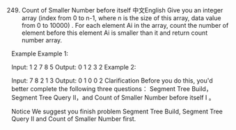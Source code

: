 249. Count of Smaller Number before itself
中文English
Give you an integer array (index from 0 to n-1, where n is the size of this array, data value from 0 to 10000) . For each element Ai in the array, count the number of element before this element Ai is smaller than it and return count number array.

Example
Example 1:

Input:
1 2 7 8 5
Output:
0 1 2 3 2
Example 2:

Input:
7 8 2 1 3
Output:
0 1 0 0 2
Clarification
Before you do this, you'd better complete the following three questions： Segment Tree Build， Segment Tree Query II，and Count of Smaller Number before itself I 。

Notice
We suggest you finish problem Segment Tree Build, Segment Tree Query II and Count of Smaller Number first.